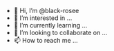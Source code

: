 - 👋 Hi, I’m @black-rosee
- 👀 I’m interested in ...
- 🌱 I’m currently learning ...
- 💞️ I’m looking to collaborate on ...
- 📫 How to reach me ...

<!---
black-rosee/black-rosee is a ✨ special ✨ repository because its `README.md` (this file) appears on your GitHub profile.
You can click the Preview link to take a look at your changes.
--->
